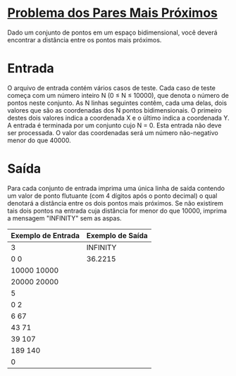 # [Problema dos Pares Mais Próximos](https://www.beecrowd.com.br/judge/pt/problems/view/1295)

Dado um conjunto de pontos em um espaço bidimensional, você deverá encontrar a distância entre os pontos mais próximos.

# Entrada

O arquivo de entrada contém vários casos de teste. Cada caso de teste começa com um número inteiro N (0 ≤ N ≤ 10000), que denota o número de pontos neste conjunto. As N linhas seguintes contêm, cada uma delas, dois valores que são as coordenadas dos N pontos bidimensionais. O primeiro destes dois valores indica a coordenada X e o último indica a coordenada Y. A entrada é terminada por um conjunto cujo N = 0. Esta entrada não deve ser processada. O valor das coordenadas será um número não-negativo menor do que 40000.

# Saída

Para cada conjunto de entrada imprima uma única linha de saída contendo um valor de ponto flutuante (com 4 dígitos após o ponto decimal) o qual denotará a distância entre os dois pontos mais próximos. Se não existirem tais dois pontos na entrada cuja distância for menor do que 10000, imprima a mensagem "INFINITY" sem as aspas.

Exemplo de Entrada | Exemplo de Saída
------------ | -------------
3            | INFINITY
0 0          | 36.2215
10000 10000  |
20000 20000  |
5            |
0 2          |
6 67         |
43 71        |
39 107       |
189 140      |
0            |

